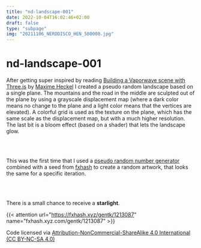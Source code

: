 ```yaml
---
title: "nd-landscape-001"
date: 2022-10-04T16:02:46+02:00
draft: false
type: "subpage"
img: "20211106_NERDDISCO_HEN_500000.jpg"
---
```


# nd-landscape-001

After getting super inspired by reading [Building a Vaporwave scene with Three.js](https://blog.maximeheckel.com/posts/vaporwave-3d-scene-with-threejs/) by [Maxime Heckel](https://twitter.com/MaximeHeckel) I created a pseudo random landscape based on a single plane. The mountains and the road in the middle are sculpted out of the plane by using a grayscale displacement map (where a dark color means no change to the plane and a light color means that the vertices are elevated). A colorful grid is used as the texture on the plane, which has the same scale as the displacement map, but with a much higher resolution. The last bit is a bloom effect (based on a shader) that lets the landscape glow. 

<br /><br />

This was the first time that I used a [pseudo random number generator](https://en.wikipedia.org/wiki/Pseudorandom_number_generator) combined with a seed from [fxhash](https://www.fxhash.xyz/doc/artist/guide-publish-generative-token#fxhash-code-snippet) to create a random artwork, that looks the same for a specific iteration.

<br /><br />

There is a small chance to receive a **starlight**. 

{{< attention url="https://fxhash.xyz/gentk/1213087" name="fxhash.xyz.com/gentk/1213087" >}} 

Code licensed via [Attribution-NonCommercial-ShareAlike 4.0 International (CC BY-NC-SA 4.0)](https://creativecommons.org/licenses/by-nc-sa/4.0/)